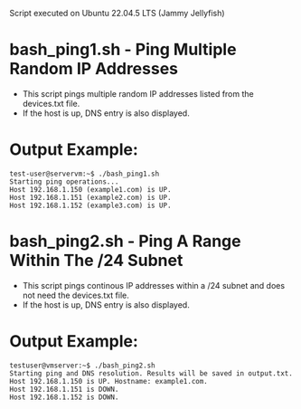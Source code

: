 Script executed on Ubuntu 22.04.5 LTS (Jammy Jellyfish)

# bash_ping1.sh - Ping Multiple Random IP Addresses
- This script pings multiple random IP addresses listed from the devices.txt file.
- If the host is up, DNS entry is also displayed.
# Output Example:
```
test-user@servervm:~$ ./bash_ping1.sh
Starting ping operations...
Host 192.168.1.150 (example1.com) is UP.
Host 192.168.1.151 (example2.com) is UP.
Host 192.168.1.152 (example3.com) is UP.
```

# bash_ping2.sh - Ping A Range Within The /24 Subnet
- This script pings continous IP addresses within a /24 subnet and does not need the devices.txt file.
- If the host is up, DNS entry is also displayed.
# Output Example:
```
testuser@vmserver:~$ ./bash_ping2.sh
Starting ping and DNS resolution. Results will be saved in output.txt.
Host 192.168.1.150 is UP. Hostname: example1.com.
Host 192.168.1.151 is DOWN.
Host 192.168.1.152 is DOWN.
```
